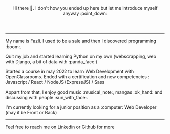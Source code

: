 <header>Hi there 👋. I don't how you ended up here but let me introduce myself anyway :point_down:</header>
<hr>
<main>
  <p>My name is Fazli. I used to be a sale and then I discovered programming :boom:.</p>
  </p>Quit my job and started learning Python on my own (webscrapping, web with Django, a bit of data with :panda_face:)</p>
  <p>Started a course in may 2022 to learn Web Development with OpenClassrooms. Ended with a certification and new competencies : Javascript / React / NodeJS (ExpressJS) / Sass</p>

  <p>Appart from that, I enjoy good music :musical_note:, mangas :ok_hand: and discussing with people :sun_with_face:.</p>

  <p>I'm currently looking for a junior position as a :computer: Web Developer (may it be Front or Back)</p>
</main>
<hr>
<p> </p>
<footer>Feel free to reach me on Linkedin or Github for more </footer>
